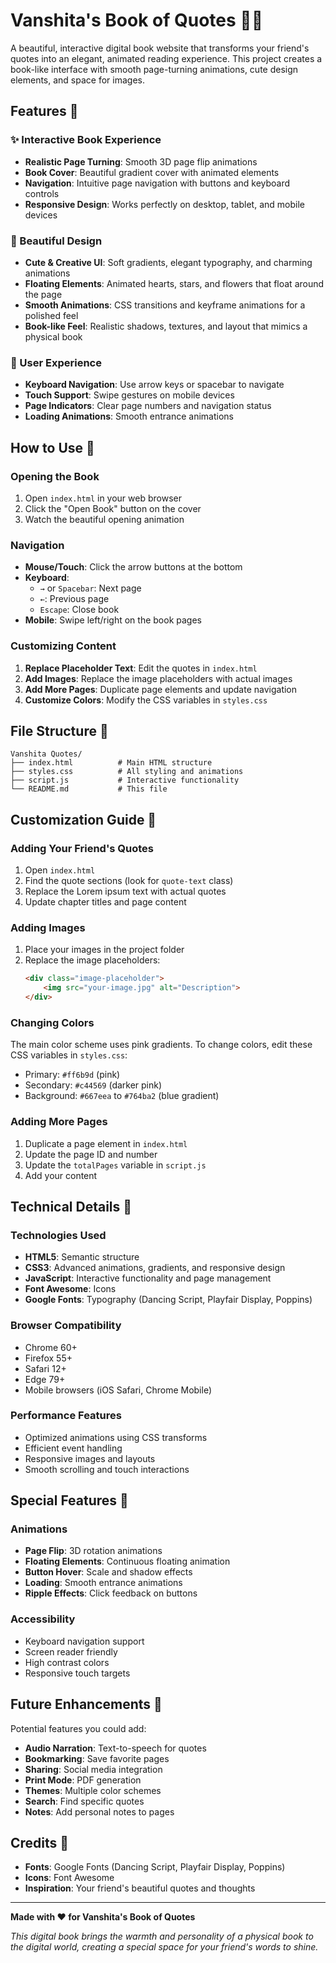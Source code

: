 # Vanshita's Book of Quotes 📖✨

A beautiful, interactive digital book website that transforms your friend's quotes into an elegant, animated reading experience. This project creates a book-like interface with smooth page-turning animations, cute design elements, and space for images.

## Features 🌟

### ✨ Interactive Book Experience
- **Realistic Page Turning**: Smooth 3D page flip animations
- **Book Cover**: Beautiful gradient cover with animated elements
- **Navigation**: Intuitive page navigation with buttons and keyboard controls
- **Responsive Design**: Works perfectly on desktop, tablet, and mobile devices

### 🎨 Beautiful Design
- **Cute & Creative UI**: Soft gradients, elegant typography, and charming animations
- **Floating Elements**: Animated hearts, stars, and flowers that float around the page
- **Smooth Animations**: CSS transitions and keyframe animations for a polished feel
- **Book-like Feel**: Realistic shadows, textures, and layout that mimics a physical book

### 📱 User Experience
- **Keyboard Navigation**: Use arrow keys or spacebar to navigate
- **Touch Support**: Swipe gestures on mobile devices
- **Page Indicators**: Clear page numbers and navigation status
- **Loading Animations**: Smooth entrance animations

## How to Use 🚀

### Opening the Book
1. Open `index.html` in your web browser
2. Click the "Open Book" button on the cover
3. Watch the beautiful opening animation

### Navigation
- **Mouse/Touch**: Click the arrow buttons at the bottom
- **Keyboard**: 
  - `→` or `Spacebar`: Next page
  - `←`: Previous page
  - `Escape`: Close book
- **Mobile**: Swipe left/right on the book pages

### Customizing Content
1. **Replace Placeholder Text**: Edit the quotes in `index.html`
2. **Add Images**: Replace the image placeholders with actual images
3. **Add More Pages**: Duplicate page elements and update navigation
4. **Customize Colors**: Modify the CSS variables in `styles.css`

## File Structure 📁

```
Vanshita Quotes/
├── index.html          # Main HTML structure
├── styles.css          # All styling and animations
├── script.js           # Interactive functionality
└── README.md           # This file
```

## Customization Guide 🎨

### Adding Your Friend's Quotes
1. Open `index.html`
2. Find the quote sections (look for `quote-text` class)
3. Replace the Lorem ipsum text with actual quotes
4. Update chapter titles and page content

### Adding Images
1. Place your images in the project folder
2. Replace the image placeholders:
   ```html
   <div class="image-placeholder">
       <img src="your-image.jpg" alt="Description">
   </div>
   ```

### Changing Colors
The main color scheme uses pink gradients. To change colors, edit these CSS variables in `styles.css`:
- Primary: `#ff6b9d` (pink)
- Secondary: `#c44569` (darker pink)
- Background: `#667eea` to `#764ba2` (blue gradient)

### Adding More Pages
1. Duplicate a page element in `index.html`
2. Update the page ID and number
3. Update the `totalPages` variable in `script.js`
4. Add your content

## Technical Details 🔧

### Technologies Used
- **HTML5**: Semantic structure
- **CSS3**: Advanced animations, gradients, and responsive design
- **JavaScript**: Interactive functionality and page management
- **Font Awesome**: Icons
- **Google Fonts**: Typography (Dancing Script, Playfair Display, Poppins)

### Browser Compatibility
- Chrome 60+
- Firefox 55+
- Safari 12+
- Edge 79+
- Mobile browsers (iOS Safari, Chrome Mobile)

### Performance Features
- Optimized animations using CSS transforms
- Efficient event handling
- Responsive images and layouts
- Smooth scrolling and touch interactions

## Special Features 🌈

### Animations
- **Page Flip**: 3D rotation animations
- **Floating Elements**: Continuous floating animation
- **Button Hover**: Scale and shadow effects
- **Loading**: Smooth entrance animations
- **Ripple Effects**: Click feedback on buttons

### Accessibility
- Keyboard navigation support
- Screen reader friendly
- High contrast colors
- Responsive touch targets

## Future Enhancements 🚀

Potential features you could add:
- **Audio Narration**: Text-to-speech for quotes
- **Bookmarking**: Save favorite pages
- **Sharing**: Social media integration
- **Print Mode**: PDF generation
- **Themes**: Multiple color schemes
- **Search**: Find specific quotes
- **Notes**: Add personal notes to pages

## Credits 🙏

- **Fonts**: Google Fonts (Dancing Script, Playfair Display, Poppins)
- **Icons**: Font Awesome
- **Inspiration**: Your friend's beautiful quotes and thoughts

---

**Made with ❤️ for Vanshita's Book of Quotes**

*This digital book brings the warmth and personality of a physical book to the digital world, creating a special space for your friend's words to shine.* 